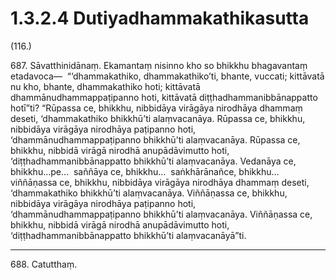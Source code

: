 

# 1.3.2.4 Dutiyadhammakathikasutta





(116.)

687\. Sāvatthinidānaṃ. Ekamantaṃ nisinno kho so bhikkhu bhagavantaṃ etadavoca—  “‘dhammakathiko, dhammakathiko’ti, bhante, vuccati; kittāvatā nu kho, bhante, dhammakathiko hoti; kittāvatā dhammānudhammappaṭipanno hoti, kittāvatā diṭṭhadhammanibbānappatto hotī”ti? “Rūpassa ce, bhikkhu, nibbidāya virāgāya nirodhāya dhammaṃ deseti, ‘dhammakathiko bhikkhū’ti alaṃvacanāya. Rūpassa ce, bhikkhu, nibbidāya virāgāya nirodhāya paṭipanno hoti, ‘dhammānudhammappaṭipanno bhikkhū’ti alaṃvacanāya. Rūpassa ce, bhikkhu, nibbidā virāgā nirodhā anupādāvimutto hoti, ‘diṭṭhadhammanibbānappatto bhikkhū’ti alaṃvacanāya. Vedanāya ce, bhikkhu…pe…  saññāya ce, bhikkhu…  saṅkhārānañce, bhikkhu…  viññāṇassa ce, bhikkhu, nibbidāya virāgāya nirodhāya dhammaṃ deseti, ‘dhammakathiko bhikkhū’ti alaṃvacanāya. Viññāṇassa ce, bhikkhu, nibbidāya virāgāya nirodhāya paṭipanno hoti, ‘dhammānudhammappaṭipanno bhikkhū’ti alaṃvacanāya. Viññāṇassa ce, bhikkhu, nibbidā virāgā nirodhā anupādāvimutto hoti, ‘diṭṭhadhammanibbānappatto bhikkhū’ti alaṃvacanāyā”ti.

---

688\. Catutthaṃ.





